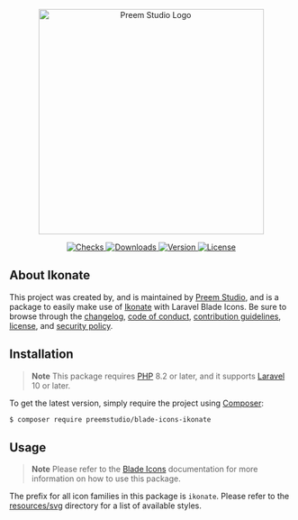<p align="center">
    <a href="https://preem.studio" target="_blank">
        <img src="https://raw.githubusercontent.com/PreemStudio/assets/main/logo-text.svg" width="400" alt="Preem Studio Logo" />
    </a>
</p>

<p align="center">
    <a href="https://github.com/PreemStudio/blade-icons-ikonate/actions">
        <img src="https://badge.sh/github/check-runs/PreemStudio/blade-icons-ikonate" alt="Checks" />
    </a>
    <a href="https://packagist.org/packages/preemstudio/blade-icons-ikonate">
        <img src="https://badge.sh/packagist/downloads/PreemStudio/blade-icons-ikonate" alt="Downloads" />
    </a>
    <a href="https://packagist.org/packages/preemstudio/blade-icons-ikonate">
        <img src="https://badge.sh/packagist/version/PreemStudio/blade-icons-ikonate" alt="Version" />
    </a>
    <a href="https://packagist.org/packages/preemstudio/blade-icons-ikonate">
        <img src="https://badge.sh/packagist/license/PreemStudio/blade-icons-ikonate" alt="License" />
    </a>
</p>

## About Ikonate

This project was created by, and is maintained by [Preem Studio](https://github.com/PreemStudio), and is a package to easily make use of [Ikonate](https://github.com/mikolajdobrucki/ikonate) with Laravel Blade Icons. Be sure to browse through the [changelog](CHANGELOG.md), [code of conduct](.github/CODE_OF_CONDUCT.md), [contribution guidelines](.github/CONTRIBUTING.md), [license](LICENSE), and [security policy](.github/SECURITY.md).

## Installation

> **Note**
> This package requires [PHP](https://www.php.net/) 8.2 or later, and it supports [Laravel](https://laravel.com/) 10 or later.

To get the latest version, simply require the project using [Composer](https://getcomposer.org/):

```bash
$ composer require preemstudio/blade-icons-ikonate
```

## Usage

> **Note**
> Please refer to the [Blade Icons](https://github.com/PreemStudio/blade-icons) documentation for more information on how to use this package.

The prefix for all icon families in this package is `ikonate`. Please refer to the [resources/svg](/resources/svg) directory for a list of available styles.
